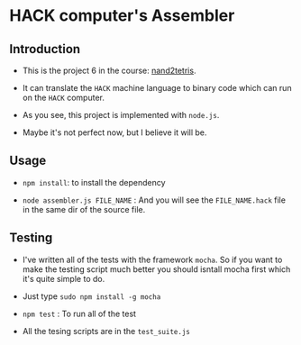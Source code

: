 # HACK computer's Assembler

## Introduction

- This is the project 6 in the course: [nand2tetris](http://nand2tetris.org).

- It can translate the `HACK` machine language to binary code which can run on the `HACK` computer.

- As you see, this project is implemented with `node.js`.

- Maybe it's not perfect now, but I believe it will be.

## Usage

- `npm install`: to install the dependency

- `node assembler.js FILE_NAME` : And you will see the `FILE_NAME.hack` file in the same dir of the source file.

## Testing

- I've written all of the tests with the framework `mocha`. So if you want to make the testing script much better you should isntall mocha first which it's quite simple to do.

- Just type `sudo npm install -g mocha`

- `npm test` : To run all of the test

- All the tesing scripts are in the `test_suite.js`
